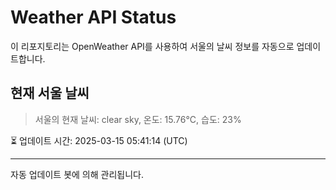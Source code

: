 
# Weather API Status

이 리포지토리는 OpenWeather API를 사용하여 서울의 날씨 정보를 자동으로 업데이트합니다.

## 현재 서울 날씨
> 서울의 현재 날씨: clear sky, 온도: 15.76°C, 습도: 23%

⏳ 업데이트 시간: 2025-03-15 05:41:14 (UTC)

---
자동 업데이트 봇에 의해 관리됩니다.
